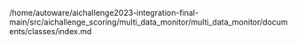 /home/autoware/aichallenge2023-integration-final-main/src/aichallenge_scoring/multi_data_monitor/multi_data_monitor/documents/classes/index.md